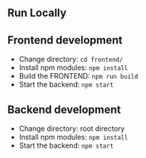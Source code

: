 Run Locally
--------------------

Frontend development
--------------------

-  Change directory: ``cd frontend/``
-  Install npm modules: ``npm install``
-  Build the FRONTEND: ``npm run build``
-  Start the backend: ``npm start``

Backend development
--------------------

-  Change directory: root directory
-  Install npm modules: ``npm install``
-  Start the backend: ``npm start``